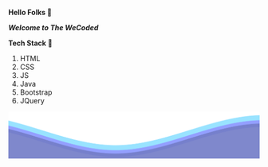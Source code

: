**Hello Folks 👋**

_**Welcome to The WeCoded**_

**Tech Stack 🎀**

1. HTML
2. CSS
3. JS
4. Java
5. Bootstrap
6. JQuery


 ![Waves](waves.svg)
